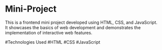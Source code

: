 # Mini-Project
This is a frontend mini project developed using HTML, CSS, and JavaScript. It showcases the basics of web development and demonstrates the implementation of interactive web features.

#Technologies Used
#HTML
#CSS
#JavaScript
